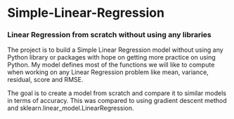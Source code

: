 # Simple-Linear-Regression
### Linear Regression from scratch without using any libraries

The project is to build a Simple Linear Regression model without using any Python library or packages with hope on getting more practice on using Python. My model defines most of the functions we will like to compute when working on any Linear Regression problem like mean, variance, residual, score and RMSE. 

The goal is to create a model from scratch and compare it to similar models in terms of accuracy. This was compared to using gradient descent method and sklearn.linear_model.LinearRegression.
